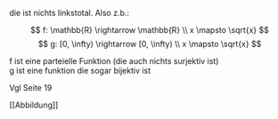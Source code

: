 die ist nichts linkstotal. Also z.b.:  
  
$$ f: \mathbb{R} \rightarrow \mathbb{R} \\ x \mapsto \sqrt{x} $$
$$ g: [0, \infty) \rightarrow [0, \infty) \\ x \mapsto \sqrt{x} $$
  
f ist eine parteielle Funktion (die auch nichts surjektiv ist)  
g ist eine funktion die sogar bijektiv ist

Vgl Seite 19

[[Abbildung]]